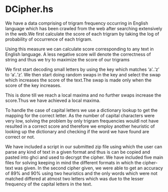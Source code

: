# DCipher.hs


We have a data comprising of trigram frequency occurring in English language which has been crawled from the web after searching extensively in the web.We first calculate the score  of each trigram by taking the log of probability of occurrence of each trigram.

Using this measure we can calculate score corresponding to any text in English language. A less negative score will denote the correctness of string and thus we try to maximize the score of our trigrams

We first start decoding small letters by using the key which matches ‘a’..’z’ to ‘a’..’z’. We then start doing random swaps in the key and select the swap which increases the score of the text.The swap is made only when the score of the key increases.

This is done till we reach a local maxima and no further swaps increase the score.Thus we have achieved  a local maxima.

To handle the case of capital letters we use a dictionary lookup to get the mapping for the correct letter. As the number of capital characters were very low, solving the problem by only trigram frequencies wouldl not have resulted in a correct score and therefore we employ another heuristic of looking up the dictionary and checking if the word we have found are correct or not.



We have included a script in our submitted zip file using which the user can parse any kind of text in a given format and thus is can be copied and pasted into ghci and used to decrypt the cipher.  We have included five main files for solving keeping in mind the different formats in which the cipher-text was given. In the second cipher given, we were able to get an accuracy of 89% and 90% using two heuristics and the only words which were not matched differed at atmost two letters which was due to the lesser frequency of the capital letters in the text.

